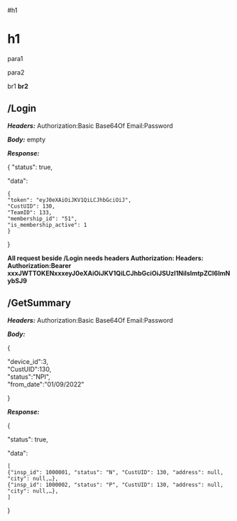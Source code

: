 #h1
# h1
para1

para2

br1
**br2**

## /Login

***Headers:***
Authorization:Basic Base64Of Email:Password

***Body:*** empty

***Response:***

{
"status": true,

"data":

	{
	"token": "eyJ0eXAiOiJKV1QiLCJhbGciOiJ",
	"CustUID": 130,
	"TeamID": 133,
	"membership_id": "51",
	"is_membership_active": 1
	}
	
}


**All request beside /Login needs headers Authorization:
Headers:
Authorization:Bearer xxxJWTTOKENxxxeyJ0eXAiOiJKV1QiLCJhbGciOiJSUzI1NiIsImtpZCI6ImNybSJ9**


## /GetSummary

***Headers:***
Authorization:Basic Base64Of Email:Password

***Body:*** 

{

  "device_id":3,  
  "CustUID":130,    
  "status":"NPI",  
  "from_date":"01/09/2022"
  
}

***Response:***

{

"status": true,

"data":

	[
	{"insp_id": 1000001, "status": "N", "CustUID": 130, "address": null, "city": null,…},
	{"insp_id": 1000002, "status": "P", "CustUID": 130, "address": null, "city": null,…},
	]

}
